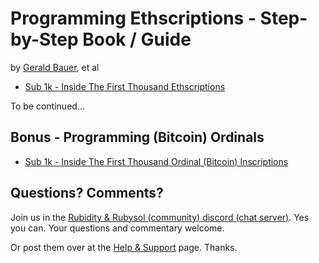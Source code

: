 # Programming Ethscriptions - Step-by-Step Book / Guide

by [Gerald Bauer](https://github.com/geraldb), et al



- [Sub 1k - Inside The First Thousand Ethscriptions](sub1k.md)


To be continued...



## Bonus - Programming (Bitcoin) Ordinals

- [Sub 1k - Inside The First Thousand Ordinal (Bitcoin) Inscriptions](https://github.com/ordbase/ordbase/blob/master/programming-ordinals/sub1k.md)




## Questions? Comments?

Join us in the [Rubidity & Rubysol (community) discord (chat server)](https://discord.gg/3JRnDUap6y). Yes you can.
Your questions and commentary welcome.

Or post them over at the [Help & Support](https://github.com/geraldb/help) page. Thanks.
